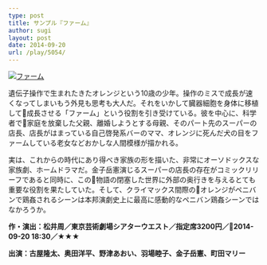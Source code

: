 ```yaml
---
type: post
title: サンプル『ファーム』
author: sugi
layout: post
date: 2014-09-20
url: /play/5054/
---
```

<a href="http://i1.wp.com/asharpminor.com/wp-content/uploads/2014/09/sample15_0611-1.jpg" onclick="_gaq.push(['_trackEvent', 'outbound-article', 'http://asharpminor.com/wp-content/uploads/2014/09/sample15_0611-1.jpg', '']);" ><img src="http://i1.wp.com/asharpminor.com/wp-content/uploads/2014/09/sample15_0611-1.jpg?resize=300%2C212" alt="ファーム" class="alignleft size-medium wp-image-5056" data-recalc-dims="1" /></a>

遺伝子操作で生まれたきたオレンジという10歳の少年。操作のミスで成長が速くなってしまいもう外見も思考も大人だ。それをいかして臓器細胞を身体に移植して成長させる「ファーム」という役割を引き受けている。彼を中心に、科学者で家庭を放棄した父親、離婚しようとする母親、そのパート先のスーパーの店長、店長がはまっている自己啓発系バーのママ、オレンジに死んだ犬の目をファームしている老女などおかしな人間模様が描かれる。

実は、これからの時代にあり得べき家族の形を描いた、非常にオーソドックスな家族劇、ホームドラマだ。金子岳憲演じるスーパーの店長の存在がコミックリリーフであると同時に、この物語の閉塞した世界に外部の奥行きを与えるとても重要な役割を果たしていた。そして、クライマックス間際のオレンジがペニバンで鶏姦されるシーンは本邦演劇史上に最高に感動的なペニバン鶏姦シーンではなかろうか。

**作・演出：松井周／東京芸術劇場シアターウエスト／指定席3200円／2014-09-20 18:30／★★★**

**出演：古屋隆太、奥田洋平、野津あおい、羽場睦子、金子岳憲、町田マリー**
